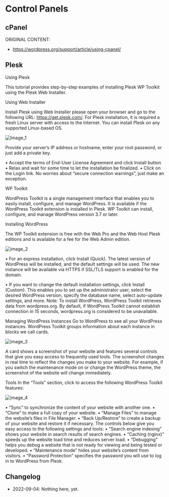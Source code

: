 # Control Panels

## cPanel

ORIGINAL CONTENT:
* https://wordpress.org/support/article/using-cpanel/

## Plesk

Using Plesk

This tutorial provides step-by-step examples of installing Plesk WP Toolkit using the Plesk Web Installer.
 
Using Web Installer

Install Plesk using Web Installer please open your browser and go to the following URL: https://get.plesk.com/. For Plesk installation, it is required a fresh Linux server with access to the Internet. You can install Plesk on any supported Linux-based OS.
 
![Image_1](https://user-images.githubusercontent.com/19301688/189542599-4fce4d63-8060-416e-9fdf-f21ae62c87e1.png)

Provide your server’s IP address or hostname, enter your root password, or just add a private key.
 
•	Accept the terms of End-User License Agreement and click Install button 
•	Relax and wait for some time to let the installation be finalized. 
•	Click on the Login link. No worries about “secure connection warnings”, just make an exception.

WP Toolkit 

WordPress Toolkit is a single management interface that enables you to easily install, configure, and manage WordPress. It is available if the WordPress Toolkit extension is installed in Plesk. WP Toolkit can install, configure, and manage WordPress version 3.7 or later.

Installing WordPress

The WP Toolkit extension is free with the Web Pro and the Web Host Plesk editions and is available for a fee for the Web Admin edition.

![image_2](https://user-images.githubusercontent.com/19301688/189542665-78f52a1c-e92b-4d70-bb5d-899ac02cc57e.png)

•	For an express installation, click Install (Quick). The latest version of WordPress will be installed, and the default settings will be used. The new instance will be available via HTTPS if SSL/TLS support is enabled for the domain.

•	If you want to change the default installation settings, click Install (Custom). This enables you to set up the administrator user, select the desired WordPress version, specify the database name, select auto-update settings, and more.
Note: To install WordPress, WordPress Toolkit retrieves data from wordpress.org. By default, if WordPress Toolkit cannot establish connection in 15 seconds, wordpress.org is considered to be unavailable.

Managing WordPress Instances
Go to WordPress to see all your WordPress instances. WordPress Toolkit groups information about each instance in blocks we call cards.

![image_3](https://user-images.githubusercontent.com/19301688/189542692-5d6f38b5-1b32-4de8-8f40-2abe9a5d1d86.png)

A card shows a screenshot of your website and features several controls that give you easy access to frequently used tools. The screenshot changes in real time to reflect the changes you make to your website. For example, if you switch the maintenance mode on or change the WordPress theme, the screenshot of the website will change immediately.

Tools
In the “Tools” section, click to access the following WordPress Toolkit features:

![image_4](https://user-images.githubusercontent.com/19301688/189542713-abf476de-fcbd-4113-9975-1c2961765190.png)

•	“Sync” to synchronize the content of your website with another one.
•	“Clone” to make a full copy of your website. 
•	“Manage Files” to manage the website’s files in File Manager.
•	“Back Up/Restore” to create a backup of your website and restore it if necessary.
The controls below give you easy access to the following settings and tools:
•	“Search engine indexing” shows your website in search results of search engines.
•	“Caching (nginx)” speeds up the website load time and reduces server load.
•	“Debugging” helps you debug a website that is not ready for viewing and being tested or developed.
•	“Maintenance mode” hides your website’s content from visitors.
•	“Password Protection” specifies the password you will use to log in to WordPress from Plesk.


## Changelog

- 2022-09-04: Nothing here, yet.

